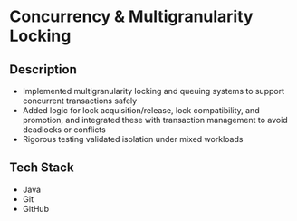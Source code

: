 # Concurrency & Multigranularity Locking

## Description
- Implemented multigranularity locking and queuing systems to support concurrent transactions safely
- Added logic for lock acquisition/release, lock compatibility, and promotion, and integrated these with transaction management to avoid deadlocks or conflicts
- Rigorous testing validated isolation under mixed workloads

## Tech Stack
- Java
- Git
- GitHub
